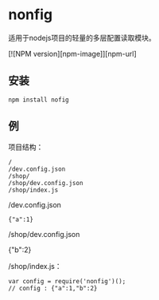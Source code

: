 # nonfig
适用于nodejs项目的轻量的多层配置读取模块。

  [![NPM version][npm-image]][npm-url]

## 安装

```
npm install nofig
```

##  例

项目结构：

    /  
    /dev.config.json  
    /shop/  
    /shop/dev.config.json  
    /shop/index.js

/dev.config.json

    {"a":1}

/shop/dev.config.json

   {"b":2}

/shop/index.js：

    var config = require('nonfig')();
    // config : {"a":1,"b":2}
